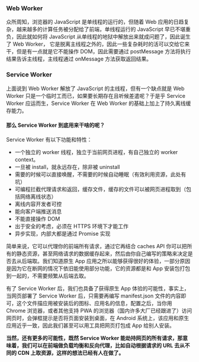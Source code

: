 
### Web Worker
众所周知，浏览器的 JavaScript 是单线程的运行的，但随着 Web 应用的日趋复杂，越来越多的计算任务被分配给了前端，单线程运行的 JavaScript 早已不堪重负，因此就如何将 JavaScript 从单线程的地狱中解放出来就成问题了，因此诞生了 Web Worker， 它是脱离主线程之外的，因此一些复杂耗时的活可以交给它来干，但是有一点就是它不能操作 DOM，因此需要通过 postMessage 方法将执行结果告诉主线程，主线程通过 onMessage 方法获取返回结果。

### Service Worker
上面说到 Web Worker 解放了 JavaScript 的主线程，但有一个缺点就是 Web Worker 只是一个临时工而已，如果要长期存在且听候差遣呢？于是乎 Service Worker 应运而生，Service Worker 在 Web Worker 的基础上加上了持久离线缓存能力。

#### 那么 Service Worker 到底用来干啥的呢？
Service Worker 有以下功能和特性：
* 一个独立的 worker 线程，独立于当前网页进程，有自己独立的 worker context。
* 一旦被 install，就永远存在，除非被 uninstall
* 需要的时候可以直接唤醒，不需要的时候自动睡眠（有效利用资源，此处有坑）
* 可编程拦截代理请求和返回，缓存文件，缓存的文件可以被网页进程取到（包括网络离线状态）
* 离线内容开发者可控
* 能向客户端推送消息
* 不能直接操作 DOM
* 出于安全的考虑，必须在 HTTPS 环境下才能工作
* 异步实现，内部大都是通过 Promise 实现

简单来说，它可以代理你的前端所有请求，通过它再结合 caches API 你可以把所有的静态资源，甚至网络请求的数据缓存起来，然后由你自己编写的策略来决定是否去从后端取。我们知道原生 App 应用之所以能够获得很好的体验，一部分原因是因为它在断网的情况下依旧能使用部分功能，它的资源都是和 App 安装包打包到一起的，不需要频繁从后端去取。

有了 Service Worker 后，我们也具备了获得原生 App 体验的可能性，事实上，当网页部署了 Service Worker 后，只需要再编写 manifest.json 文件的内容即可，这个文件描应用被安装后的图标、应用名的信息，配置之后，当你用 Chrome 浏览器，或者其他支持 PWA 的浏览器（国内许多大厂已经跟进了）访问网页时，会弹框提示是否将页面安装到桌面，在 Android 系统上，该应用和原生应用近乎一致，因此我们甚至可以用工具把网页打包成 App 给别人安装。

**当然，还有更多的可能性，既然 Service Worker 能劫持网页的所有请求，那意味着，我们可以在前端做负载均衡和反向代理，比如自动根据请求的 URL 去从不同的 CDN 上取资源，这样的想法已经有人在做了。**
    